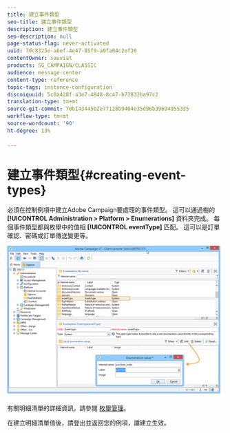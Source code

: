 ```yaml
---
title: 建立事件類型
seo-title: 建立事件類型
description: 建立事件類型
seo-description: null
page-status-flag: never-activated
uuid: 70c8325e-a6ef-4e47-85f9-a9fa04c2ef30
contentOwner: sauviat
products: SG_CAMPAIGN/CLASSIC
audience: message-center
content-type: reference
topic-tags: instance-configuration
discoiquuid: 5c0a428f-a3e7-4848-8c47-b72832ba97c2
translation-type: tm+mt
source-git-commit: 70b143445b2e77128b9404e35d96b39694d55335
workflow-type: tm+mt
source-wordcount: '90'
ht-degree: 13%

---
```



# 建立事件類型{#creating-event-types}

必須在控制例項中建立Adobe Campaign要處理的事件類型。 這可以通過樹的 **[!UICONTROL Administration > Platform > Enumerations]** 資料夾完成。 每個事件類型都與枚舉中的值相 **[!UICONTROL eventType]** 匹配。 這可以是訂單確認、密碼或訂單傳送變更等。

![](assets/messagecenter_eventtype_enum_001.png)

有關明細清單的詳細資訊，請參閱 [枚舉管理](../../platform/using/managing-enumerations.md)。

在建立明細清單值後，請登出並返回您的例項，讓建立生效。
